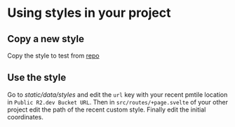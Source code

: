 # Using styles in your project
## Copy a new style
Copy the style to test from [repo](https://github.com/ccalobeto/publishing-pmtile/tree/main/static/data/styles)

## Use the style

Go to *static/data/styles* and edit the `url` key with your recent pmtile location in `Public R2.dev Bucket URL`. Then in `src/routes/+page.svelte` of your other project edit the path of the recent custom style. Finally edit the initial coordinates.
